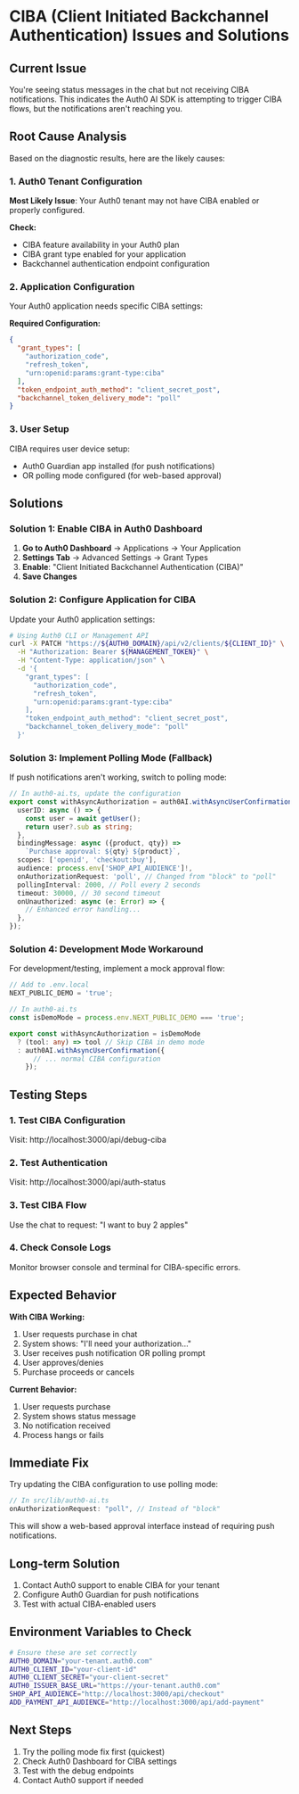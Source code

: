 # CIBA (Client Initiated Backchannel Authentication) Issues and Solutions

## Current Issue

You're seeing status messages in the chat but not receiving CIBA notifications. This indicates the Auth0 AI SDK is attempting to trigger CIBA flows, but the notifications aren't reaching you.

## Root Cause Analysis

Based on the diagnostic results, here are the likely causes:

### 1. Auth0 Tenant Configuration

**Most Likely Issue**: Your Auth0 tenant may not have CIBA enabled or properly configured.

**Check:**

- CIBA feature availability in your Auth0 plan
- CIBA grant type enabled for your application
- Backchannel authentication endpoint configuration

### 2. Application Configuration

Your Auth0 application needs specific CIBA settings:

**Required Configuration:**

```json
{
  "grant_types": [
    "authorization_code",
    "refresh_token",
    "urn:openid:params:grant-type:ciba"
  ],
  "token_endpoint_auth_method": "client_secret_post",
  "backchannel_token_delivery_mode": "poll"
}
```

### 3. User Setup

CIBA requires user device setup:

- Auth0 Guardian app installed (for push notifications)
- OR polling mode configured (for web-based approval)

## Solutions

### Solution 1: Enable CIBA in Auth0 Dashboard

1. **Go to Auth0 Dashboard** → Applications → Your Application
2. **Settings Tab** → Advanced Settings → Grant Types
3. **Enable**: "Client Initiated Backchannel Authentication (CIBA)"
4. **Save Changes**

### Solution 2: Configure Application for CIBA

Update your Auth0 application settings:

```bash
# Using Auth0 CLI or Management API
curl -X PATCH "https://${AUTH0_DOMAIN}/api/v2/clients/${CLIENT_ID}" \
  -H "Authorization: Bearer ${MANAGEMENT_TOKEN}" \
  -H "Content-Type: application/json" \
  -d '{
    "grant_types": [
      "authorization_code",
      "refresh_token",
      "urn:openid:params:grant-type:ciba"
    ],
    "token_endpoint_auth_method": "client_secret_post",
    "backchannel_token_delivery_mode": "poll"
  }'
```

### Solution 3: Implement Polling Mode (Fallback)

If push notifications aren't working, switch to polling mode:

```typescript
// In auth0-ai.ts, update the configuration
export const withAsyncAuthorization = auth0AI.withAsyncUserConfirmation({
  userID: async () => {
    const user = await getUser();
    return user?.sub as string;
  },
  bindingMessage: async ({product, qty}) =>
    `Purchase approval: ${qty} ${product}`,
  scopes: ['openid', 'checkout:buy'],
  audience: process.env['SHOP_API_AUDIENCE']!,
  onAuthorizationRequest: 'poll', // Changed from "block" to "poll"
  pollingInterval: 2000, // Poll every 2 seconds
  timeout: 30000, // 30 second timeout
  onUnauthorized: async (e: Error) => {
    // Enhanced error handling...
  },
});
```

### Solution 4: Development Mode Workaround

For development/testing, implement a mock approval flow:

```typescript
// Add to .env.local
NEXT_PUBLIC_DEMO = 'true';

// In auth0-ai.ts
const isDemoMode = process.env.NEXT_PUBLIC_DEMO === 'true';

export const withAsyncAuthorization = isDemoMode
  ? (tool: any) => tool // Skip CIBA in demo mode
  : auth0AI.withAsyncUserConfirmation({
      // ... normal CIBA configuration
    });
```

## Testing Steps

### 1. Test CIBA Configuration

Visit: http://localhost:3000/api/debug-ciba

### 2. Test Authentication

Visit: http://localhost:3000/api/auth-status

### 3. Test CIBA Flow

Use the chat to request: "I want to buy 2 apples"

### 4. Check Console Logs

Monitor browser console and terminal for CIBA-specific errors.

## Expected Behavior

**With CIBA Working:**

1. User requests purchase in chat
2. System shows: "I'll need your authorization..."
3. User receives push notification OR polling prompt
4. User approves/denies
5. Purchase proceeds or cancels

**Current Behavior:**

1. User requests purchase
2. System shows status message
3. No notification received
4. Process hangs or fails

## Immediate Fix

Try updating the CIBA configuration to use polling mode:

```typescript
// In src/lib/auth0-ai.ts
onAuthorizationRequest: "poll", // Instead of "block"
```

This will show a web-based approval interface instead of requiring push notifications.

## Long-term Solution

1. Contact Auth0 support to enable CIBA for your tenant
2. Configure Auth0 Guardian for push notifications
3. Test with actual CIBA-enabled users

## Environment Variables to Check

```bash
# Ensure these are set correctly
AUTH0_DOMAIN="your-tenant.auth0.com"
AUTH0_CLIENT_ID="your-client-id"
AUTH0_CLIENT_SECRET="your-client-secret"
AUTH0_ISSUER_BASE_URL="https://your-tenant.auth0.com"
SHOP_API_AUDIENCE="http://localhost:3000/api/checkout"
ADD_PAYMENT_API_AUDIENCE="http://localhost:3000/api/add-payment"
```

## Next Steps

1. Try the polling mode fix first (quickest)
2. Check Auth0 Dashboard for CIBA settings
3. Test with the debug endpoints
4. Contact Auth0 support if needed

